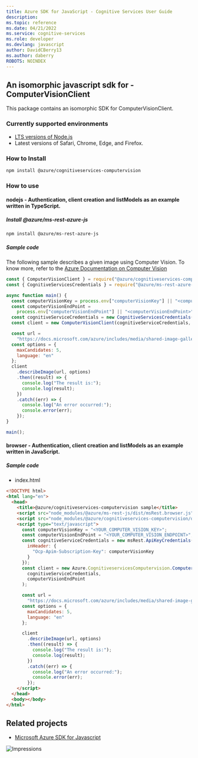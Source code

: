 ```yaml
---
title: Azure SDK for JavaScript - Cognitive Services User Guide
description: 
ms.topic: reference
ms.date: 04/21/2022
ms.service: cognitive-services
ms.role: developer
ms.devlang: javascript
author: DavidCBerry13
ms.author: daberry
ROBOTS: NOINDEX
---
```

## An isomorphic javascript sdk for - ComputerVisionClient

This package contains an isomorphic SDK for ComputerVisionClient.

### Currently supported environments

- [LTS versions of Node.js](https://nodejs.org/about/releases/)
- Latest versions of Safari, Chrome, Edge, and Firefox.

### How to Install

```bash
npm install @azure/cognitiveservices-computervision
```

### How to use

#### nodejs - Authentication, client creation and listModels as an example written in TypeScript.

##### Install @azure/ms-rest-azure-js

```bash
npm install @azure/ms-rest-azure-js
```

##### Sample code
The following sample describes a given image using Computer Vision. To know more, refer to the [Azure Documentation on Computer Vision](https://docs.microsoft.com/azure/cognitive-services/computer-vision/home)

```javascript
const { ComputerVisionClient } = require("@azure/cognitiveservices-computervision");
const { CognitiveServicesCredentials } = require("@azure/ms-rest-azure-js");

async function main() {
  const computerVisionKey = process.env["computerVisionKey"] || "<computerVisionKey>";
  const computerVisionEndPoint =
    process.env["computerVisionEndPoint"] || "<computerVisionEndPoint>";
  const cognitiveServiceCredentials = new CognitiveServicesCredentials(computerVisionKey);
  const client = new ComputerVisionClient(cognitiveServiceCredentials, computerVisionEndPoint);

  const url =
    "https://docs.microsoft.com/azure/includes/media/shared-image-galleries/shared-image-gallery.png";
  const options = {
    maxCandidates: 5,
    language: "en"
  };
  client
    .describeImage(url, options)
    .then((result) => {
      console.log("The result is:");
      console.log(result);
    })
    .catch((err) => {
      console.log("An error occurred:");
      console.error(err);
    });
}

main();
```

#### browser - Authentication, client creation and listModels as an example written in JavaScript.

##### Sample code

- index.html

```html
<!DOCTYPE html>
<html lang="en">
  <head>
    <title>@azure/cognitiveservices-computervision sample</title>
    <script src="node_modules/@azure/ms-rest-js/dist/msRest.browser.js"></script>
    <script src="node_modules/@azure/cognitiveservices-computervision/dist/cognitiveservices-computervision.js"></script>
    <script type="text/javascript">
      const computerVisionKey = "<YOUR_COMPUTER_VISION_KEY>";
      const computerVisionEndPoint = "<YOUR_COMPUTER_VISION_ENDPOINT>";
      const cognitiveServiceCredentials = new msRest.ApiKeyCredentials({
        inHeader: {
          "Ocp-Apim-Subscription-Key": computerVisionKey
        }
      });
      const client = new Azure.CognitiveservicesComputervision.ComputerVisionClient(
        cognitiveServiceCredentials,
        computerVisionEndPoint
      );

      const url =
        "https://docs.microsoft.com/azure/includes/media/shared-image-galleries/shared-image-gallery.png";
      const options = {
        maxCandidates: 5,
        language: "en"
      };

      client
        .describeImage(url, options)
        .then((result) => {
          console.log("The result is:");
          console.log(result);
        })
        .catch((err) => {
          console.log("An error occurred:");
          console.error(err);
        });
    </script>
  </head>
  <body></body>
</html>
```

## Related projects

- [Microsoft Azure SDK for Javascript](https://github.com/Azure/azure-sdk-for-js)

![Impressions](https://azure-sdk-impressions.azurewebsites.net/api/impressions/azure-sdk-for-js%2Fsdk%2Fcognitiveservices%2Fcognitiveservices-computervision%2FREADME.png)
